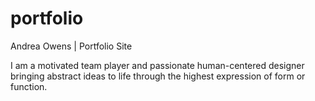 # portfolio
Andrea Owens | Portfolio Site

I am a motivated team player and passionate human-centered designer bringing abstract ideas to life through the highest expression of form or function.
